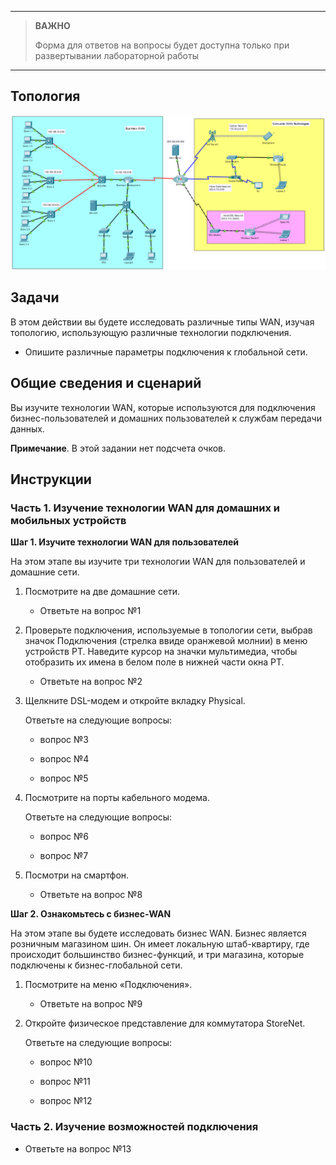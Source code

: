 
---

> **ВАЖНО**
> 
> Форма для ответов на вопросы будет доступна только при развертывании лабораторной работы 

---

## Топология

![](./assets/topology.png)

## Задачи

В этом действии вы будете исследовать различные типы WAN, изучая топологию, использующую различные технологии подключения.

-   Опишите различные параметры подключения к глобальной сети.

## Общие сведения и сценарий

Вы изучите технологии WAN, которые используются для подключения бизнес-пользователей и домашних пользователей к службам передачи данных.

**Примечание**. В этой задании нет подсчета очков.

## Инструкции

### Часть 1. Изучение технологии WAN для домашних и мобильных устройств

**Шаг 1. Изучите технологии WAN для пользователей**

На этом этапе вы изучите три технологии WAN для пользователей и домашние сети.

1.  Посмотрите на две домашние сети.

    - Ответьте на вопрос №1

2.  Проверьте подключения, используемые в топологии сети, выбрав значок Подключения (стрелка ввиде оранжевой молнии) в меню устройств PT. Наведите курсор на значки мультимедиа, чтобы отобразить их имена в белом поле в нижней части окна PT.

    - Ответьте на вопрос №2

3.  Щелкните DSL-модем и откройте вкладку Physical.

    Ответьте на следующие вопросы:

    - вопрос №3

    - вопрос №4

    - вопрос №5

4.  Посмотрите на порты кабельного модема.

    Ответьте на следующие вопросы:

    - вопрос №6

    - вопрос №7

5.  Посмотри на смартфон.

    - Ответьте на вопрос №8

**Шаг 2. Ознакомьтесь с бизнес-WAN**

На этом этапе вы будете исследовать бизнес WAN. Бизнес является розничным магазином шин. Он имеет локальную штаб-квартиру, где происходит большинство бизнес-функций, и три магазина, которые подключены к бизнес-глобальной сети.

1.  Посмотрите на меню «Подключения».

    - Ответьте на вопрос №9

2.  Откройте физическое представление для коммутатора StoreNet.

    Ответьте на следующие вопросы:

    - вопрос №10

    - вопрос №11

    - вопрос №12

### Часть 2. Изучение возможностей подключения

- Ответьте на вопрос №13

<!-- [Скачать файл Packet Tracer для локального запуска](./assets/7.6.1-lab.pka) -->
